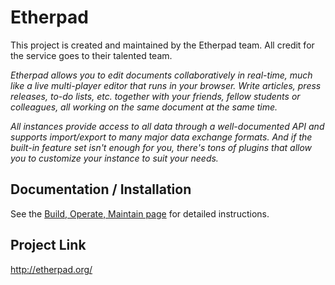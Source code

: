# Etherpad
This project is created and maintained by the Etherpad team. All credit for the service goes to their talented team.

_Etherpad allows you to edit documents collaboratively in real-time, much like a live multi-player editor that runs in your browser. Write articles, press releases, to-do lists, etc. together with your friends, fellow students or colleagues, all working on the same document at the same time._

_All instances provide access to all data through a well-documented API and supports import/export to many major data exchange formats. And if the built-in feature set isn't enough for you, there's tons of plugins that allow you to customize your instance to suit your needs._

## Documentation / Installation
See the [Build, Operate, Maintain page](build_operate_maintain.md) for detailed instructions.  

## Project Link
http://etherpad.org/
